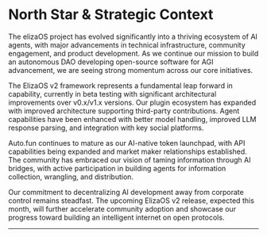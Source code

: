 # North Star & Strategic Context

The elizaOS project has evolved significantly into a thriving ecosystem of AI agents, with major advancements in technical infrastructure, community engagement, and product development. As we continue our mission to build an autonomous DAO developing open-source software for AGI advancement, we are seeing strong momentum across our core initiatives.

The ElizaOS v2 framework represents a fundamental leap forward in capability, currently in beta testing with significant architectural improvements over v0.x/v1.x versions. Our plugin ecosystem has expanded with improved architecture supporting third-party contributions. Agent capabilities have been enhanced with better model handling, improved LLM response parsing, and integration with key social platforms.

Auto.fun continues to mature as our AI-native token launchpad, with API capabilities being expanded and market maker relationships established. The community has embraced our vision of taming information through AI bridges, with active participation in building agents for information collection, wrangling, and distribution.

Our commitment to decentralizing AI development away from corporate control remains steadfast. The upcoming ElizaOS v2 release, expected this month, will further accelerate community adoption and showcase our progress toward building an intelligent internet on open protocols.

---